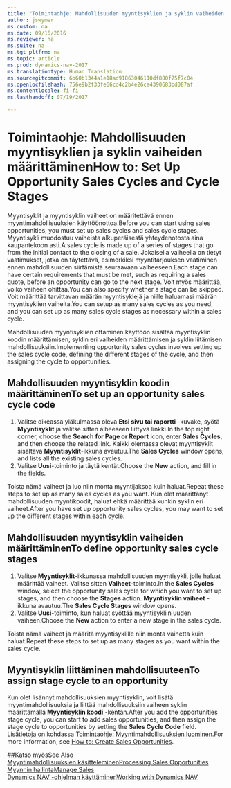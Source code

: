 ```yaml
---
title: "Toimintaohje: Mahdollisuuden myyntisyklien ja syklin vaiheiden määrittäminen"
author: jswymer
ms.custom: na
ms.date: 09/16/2016
ms.reviewer: na
ms.suite: na
ms.tgt_pltfrm: na
ms.topic: article
ms.prod: dynamics-nav-2017
ms.translationtype: Human Translation
ms.sourcegitcommit: 6b60b1344a1e18ad91863046110df880f75f7c04
ms.openlocfilehash: 756e9b2f33fe66cd4c2b4e26ca4390683bd087af
ms.contentlocale: fi-fi
ms.lasthandoff: 07/19/2017

---
```

# <a name="how-to-set-up-opportunity-sales-cycles-and-cycle-stages"></a><span data-ttu-id="0b096-102">Toimintaohje: Mahdollisuuden myyntisyklien ja syklin vaiheiden määrittäminen</span><span class="sxs-lookup"><span data-stu-id="0b096-102">How to: Set Up Opportunity Sales Cycles and Cycle Stages</span></span>
<span data-ttu-id="0b096-103">Myyntisyklit ja myyntisyklin vaiheet on määritettävä ennen myyntimahdollisuuksien käyttöönottoa.</span><span class="sxs-lookup"><span data-stu-id="0b096-103">Before you can start using sales opportunities, you must set up sales cycles and sales cycle stages.</span></span> <span data-ttu-id="0b096-104">Myyntisykli muodostuu vaiheista alkuperäisestä yhteydenotosta aina kaupantekoon asti.</span><span class="sxs-lookup"><span data-stu-id="0b096-104">A sales cycle is made up of a series of stages that go from the initial contact to the closing of a sale.</span></span> <span data-ttu-id="0b096-105">Jokaisella vaiheella on tietyt vaatimukset, jotka on täytettävä, esimerkiksi myyntitarjouksen vaatiminen ennen mahdollisuuden siirtämistä seuraavaan vaiheeseen.</span><span class="sxs-lookup"><span data-stu-id="0b096-105">Each stage can have certain requirements that must be met, such as requiring a sales quote, before an opportunity can go to the next stage.</span></span> <span data-ttu-id="0b096-106">Voit myös määrittää, voiko vaiheen ohittaa.</span><span class="sxs-lookup"><span data-stu-id="0b096-106">You can also specify whether a stage can be skipped.</span></span> <span data-ttu-id="0b096-107">Voit määrittää tarvittavan määrän myyntisyklejä ja niille haluamasi määrän myyntisyklien vaiheita.</span><span class="sxs-lookup"><span data-stu-id="0b096-107">You can setup as many sales cycles as you need, and you can set up as many sales cycle stages as necessary within a sales cycle.</span></span>

<span data-ttu-id="0b096-108">Mahdollisuuden myyntisyklien ottaminen käyttöön sisältää myyntisyklin koodin määrittämisen, syklin eri vaiheiden määrittämisen ja syklin liitämisen mahdollisuuksiin.</span><span class="sxs-lookup"><span data-stu-id="0b096-108">Implementing opportunity sales cycles involves setting up the sales cycle code, defining the different stages of the cycle, and then assigning the cycle to opportunities.</span></span>

## <a name="to-set-up-an-opportunity-sales-cycle-code"></a><span data-ttu-id="0b096-109">Mahdollisuuden myyntisyklin koodin määrittäminen</span><span class="sxs-lookup"><span data-stu-id="0b096-109">To set up an opportunity sales cycle code</span></span>
1. <span data-ttu-id="0b096-110">Valitse oikeassa yläkulmassa oleva **Etsi sivu tai raportti** -kuvake, syötä **Myyntisyklit** ja valitse sitten aiheeseen liittyvä linkki.</span><span class="sxs-lookup"><span data-stu-id="0b096-110">In the top right corner, choose the **Search for Page or Report** icon, enter **Sales Cycles**, and then choose the related link.</span></span> <span data-ttu-id="0b096-111">Kaikki olemassa olevat myyntisyklit sisältävä **Myyntisyklit**-ikkuna avautuu.</span><span class="sxs-lookup"><span data-stu-id="0b096-111">The **Sales Cycles** window opens, and lists all the existing sales cycles.</span></span>
2. <span data-ttu-id="0b096-112">Valitse **Uusi**-toiminto ja täytä kentät.</span><span class="sxs-lookup"><span data-stu-id="0b096-112">Choose the **New** action, and fill in the fields.</span></span>

<span data-ttu-id="0b096-113">Toista nämä vaiheet ja luo niin monta myyntijaksoa kuin haluat.</span><span class="sxs-lookup"><span data-stu-id="0b096-113">Repeat these steps to set up as many sales cycles as you want.</span></span> <span data-ttu-id="0b096-114">Kun olet määrittänyt mahdollisuuden myyntikoodit, haluat ehkä määrittää kunkin syklin eri vaiheet.</span><span class="sxs-lookup"><span data-stu-id="0b096-114">After you have set up opportunity sales cycles, you may want to set up the different stages within each cycle.</span></span>

## <a name="to-define-opportunity-sales-cycle-stages"></a><span data-ttu-id="0b096-115">Mahdollisuuden myyntisyklin vaiheiden määrittäminen</span><span class="sxs-lookup"><span data-stu-id="0b096-115">To define opportunity sales cycle stages</span></span>
1. <span data-ttu-id="0b096-116">Valitse **Myyntisyklit**-ikkunassa mahdollisuuden myyntisykli, jolle haluat määrittää vaiheet. Valitse sitten **Vaiheet**-toiminto.</span><span class="sxs-lookup"><span data-stu-id="0b096-116">In the **Sales Cycles** window, select the opportunity sales cycle for which you want to set up stages, and then choose the **Stages** action.</span></span> <span data-ttu-id="0b096-117">**Myyntisyklin vaiheet** -ikkuna avautuu.</span><span class="sxs-lookup"><span data-stu-id="0b096-117">The **Sales Cycle Stages** window opens.</span></span>
2. <span data-ttu-id="0b096-118">Valitse **Uusi**-toiminto, kun haluat syöttää myyntisykliin uuden vaiheen.</span><span class="sxs-lookup"><span data-stu-id="0b096-118">Choose the **New** action to enter a new stage in the sales cycle.</span></span>

<span data-ttu-id="0b096-119">Toista nämä vaiheet ja määritä myyntisyklille niin monta vaihetta kuin haluat.</span><span class="sxs-lookup"><span data-stu-id="0b096-119">Repeat these steps to set up as many stages as you want within the sales cycle.</span></span>

## <a name="to-assign-stage-cycle-to-an-opportunity"></a><span data-ttu-id="0b096-120">Myyntisyklin liittäminen mahdollisuuteen</span><span class="sxs-lookup"><span data-stu-id="0b096-120">To assign stage cycle to an opportunity</span></span>
<span data-ttu-id="0b096-121">Kun olet lisännyt mahdollisuuksien myyntisyklin, voit lisätä myyntimahdollisuuksia ja liittää mahdollisuuksiin vaiheen syklin määrittämällä **Myyntisyklin koodi** -kentän.</span><span class="sxs-lookup"><span data-stu-id="0b096-121">After you add the opportunities stage cycle, you can start to add sales opportunities, and then assign the stage cycle to opportunities by setting the **Sales Cycle Code** field.</span></span> <span data-ttu-id="0b096-122">Lisätietoja on kohdassa [Toimintaohje: Myyntimahdollisuuksien luominen](marketing-how-create-opportunities.md).</span><span class="sxs-lookup"><span data-stu-id="0b096-122">For more information, see [How to: Create Sales Opportunities](marketing-how-create-opportunities.md).</span></span>

##<a name="see-also"></a><span data-ttu-id="0b096-123">Katso myös</span><span class="sxs-lookup"><span data-stu-id="0b096-123">See Also</span></span>  
[<span data-ttu-id="0b096-124">Myyntimahdollisuuksien käsitteleminen</span><span class="sxs-lookup"><span data-stu-id="0b096-124">Processing Sales Opportunities</span></span>](marketing-processing-sales-opportunities.md)  
[<span data-ttu-id="0b096-125">Myynnin hallinta</span><span class="sxs-lookup"><span data-stu-id="0b096-125">Manage Sales</span></span>](sales-manage-sales.md)  
[<span data-ttu-id="0b096-126">Dynamics NAV -ohjelman käyttäminen</span><span class="sxs-lookup"><span data-stu-id="0b096-126">Working with Dynamics NAV</span></span>](ui-work-product.md)

